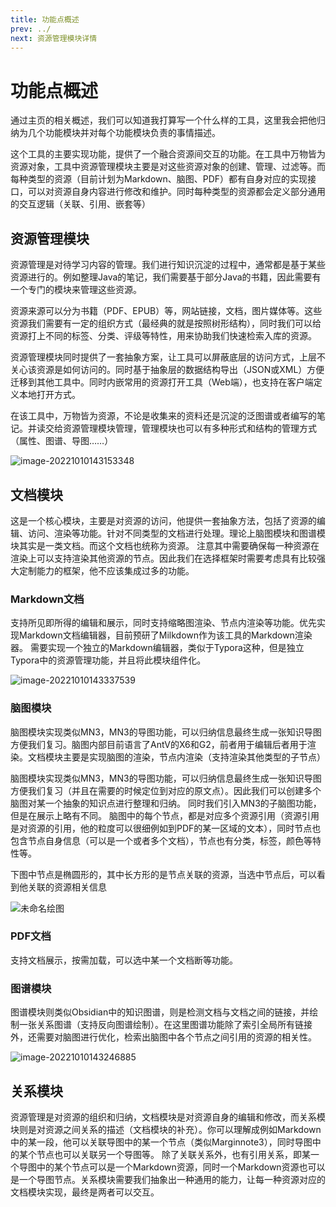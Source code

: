 ```yaml
---
title: 功能点概述
prev: ../
next: 资源管理模块详情
---
```

# 功能点概述

通过主页的相关概述，我们可以知道我打算写一个什么样的工具，这里我会把他归纳为几个功能模块并对每个功能模块负责的事情描述。

这个工具的主要实现功能，提供了一个融合资源间交互的功能。在工具中万物皆为资源对象，工具中资源管理模块主要是对这些资源对象的创建、管理、过滤等。而每种类型的资源（目前计划为Markdown、脑图、PDF）都有自身对应的实现接口，可以对资源自身内容进行修改和维护。同时每种类型的资源都会定义部分通用的交互逻辑（关联、引用、嵌套等）

## 资源管理模块

资源管理是对待学习内容的管理。我们进行知识沉淀的过程中，通常都是基于某些资源进行的。例如整理Java的笔记，我们需要基于部分Java的书籍，因此需要有一个专门的模块来管理这些资源。

资源来源可以分为书籍（PDF、EPUB）等，网站链接，文档，图片媒体等。这些资源我们需要有一定的组织方式（最经典的就是按照树形结构），同时我们可以给资源打上不同的标签、分类、评级等特性，用来协助我们快速检索入库的资源。

资源管理模块同时提供了一套抽象方案，让工具可以屏蔽底层的访问方式，上层不关心该资源是如何访问的。同时基于抽象层的数据结构导出（JSON或XML）方便迁移到其他工具中。同时内嵌常用的资源打开工具（Web端），也支持在客户端定义本地打开方式。

在该工具中，万物皆为资源，不论是收集来的资料还是沉淀的泛图谱或者编写的笔记。并读交给资源管理模块管理，管理模块也可以有多种形式和结构的管理方式（属性、图谱、导图……）

![image-20221010143153348](http://img.jaken.top/image/2022/10/10/143153-406de9f635b6378273a97ab5c8f9c4f0.png)

## 文档模块

这是一个核心模块，主要是对资源的访问，他提供一套抽象方法，包括了资源的编辑、访问、渲染等功能。针对不同类型的文档进行处理。理论上脑图模块和图谱模块其实是一类文档。而这个文档也统称为资源。
注意其中需要确保每一种资源在渲染上可以支持渲染其他资源的节点。因此我们在选择框架时需要考虑具有比较强大定制能力的框架，他不应该集成过多的功能。

### Markdown文档

支持所见即所得的编辑和展示，同时支持缩略图渲染、节点内渲染等功能。优先实现Markdown文档编辑器，目前预研了Milkdown作为该工具的Markdown渲染器。
需要实现一个独立的Markdown编辑器，类似于Typora这种，但是独立Typora中的资源管理功能，并且将此模块组件化。

![image-20221010143337539](http://img.jaken.top/image/2022/10/10/143350-ba75c2234eb42ec77cea297e617a841a.png)

### 脑图模块

脑图模块实现类似MN3，MN3的导图功能，可以归纳信息最终生成一张知识导图方便我们复习。脑图内部目前语言了AntV的X6和G2，前者用于编辑后者用于渲染。文档模块主要是实现脑图的渲染，节点内渲染（支持渲染其他类型的子节点）

脑图模块实现类似MN3，MN3的导图功能，可以归纳信息最终生成一张知识导图方便我们复习（并且在需要的时候定位到对应的原文点）。因此我们可以创建多个脑图对某一个抽象的知识点进行整理和归纳。
同时我们引入MN3的子脑图功能，但是在展示上略有不同。
脑图中的每个节点，都是对应多个资源引用（资源引用是对资源的引用，他的粒度可以很细例如到PDF的某一区域的文本），同时节点也包含节点自身信息（可以是一个或者多个文档），节点也有分类，标签，颜色等特性等。

下图中节点是椭圆形的，其中长方形的是节点关联的资源，当选中节点后，可以看到他关联的资源相关信息

![未命名绘图](http://img.jaken.top/image/2022/10/09/172310-4c23dd7db487afac0c601fb79c6a1a5d.svg)

### PDF文档

支持文档展示，按需加载，可以选中某一个文档断等功能。

### 图谱模块

图谱模块则类似Obsidian中的知识图谱，则是检测文档与文档之间的链接，并绘制一张关系图谱（支持反向图谱绘制）。在这里图谱功能除了索引全局所有链接外，还需要对脑图进行优化，检索出脑图中各个节点之间引用的资源的相关性。

![image-20221010143246885](http://img.jaken.top/image/2022/10/10/143246-ca59eeecf1f750d829e38bcc08c64f07.png)

## 关系模块

资源管理是对资源的组织和归纳，文档模块是对资源自身的编辑和修改，而关系模块则是对资源之间关系的描述（文档模块的补充）。你可以理解成例如Markdown中的某一段，他可以关联导图中的某一个节点（类似Marginnote3），同时导图中的某个节点也可以关联另一个导图等。
除了关联关系外，也有引用关系，即某一个导图中的某个节点可以是一个Markdown资源，同时一个Markdown资源也可以是一个导图节点。关系模块需要我们抽象出一种通用的能力，让每一种资源对应的文档模块实现，最终是两者可以交互。

